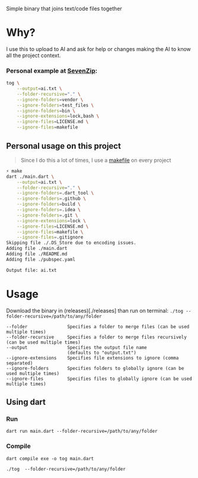 Simple binary that joins text/code files together

# Why?
I use this to upload to AI and ask for help or changes making the AI to know all the project context.
### Personal example at [SevenZip](https://github.com/verseles/SevenZip):
```bash
tog \
	--output=ai.txt \
	--folder-recursive="." \
	--ignore-folders=vendor \
	--ignore-folders=test_files \
	--ignore-folders=bin \
	--ignore-extensions=lock,bash \
	--ignore-files=LICENSE.md \
	--ignore-files=makefile
```

## Personal usage on this project
> Since I do this a lot of times, I use a [makefile](makefile) on every project

```bash
⚡ make
dart ./main.dart \
	--output=ai.txt \
	--folder-recursive="." \
	--ignore-folders=.dart_tool \
	--ignore-folders=.github \
	--ignore-folders=build \
	--ignore-folders=.idea \
	--ignore-folders=.git \
	--ignore-extensions=lock \
	--ignore-files=LICENSE.md \
	--ignore-files=makefile \
	--ignore-files=.gitignore
Skipping file ./.DS_Store due to encoding issues.
Adding file ./main.dart
Adding file ./README.md
Adding file ./pubspec.yaml

Output file: ai.txt
```
# Usage

Download the binary in (releases)[./releases] than run on terminal: `./tog --folder-recursive=/path/to/any/folder`

```
--folder               Specifies a folder to merge files (can be used multiple times)
--folder-recursive     Specifies a folder to merge files recursively (can be used multiple times)
--output               Specifies the output file name
                       (defaults to "output.txt")
--ignore-extensions    Specifies file extensions to ignore (comma separated)
--ignore-folders       Specifies folders to globally ignore (can be used multiple times)
--ignore-files         Specifies files to globally ignore (can be used multiple times)
```

## Using dart

### Run
`dart run main.dart --folder-recursive=/path/to/any/folder`

### Compile
`dart compile exe -o tog main.dart`

`./tog  --folder-recursive=/path/to/any/folder`
